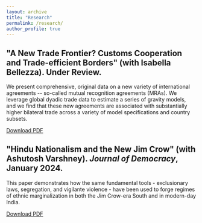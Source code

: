 ```yaml
---
layout: archive
title: "Research"
permalink: /research/
author_profile: true
---
```



## "A New Trade Frontier? Customs Cooperation and Trade-efficient Borders" (with Isabella Bellezza). Under Review.

We present comprehensive, original data on a new variety of international agreements -- so-called mutual recognition agreements (MRAs). We leverage global dyadic trade data to estimate a series of gravity models, and we find that these new agreements are associated with substantially higher bilateral trade across a variety of model specifications and country subsets. 

[Download PDF](https://connorstaggs.github.io/assets/trade_effects_of_MRAs.pdf)

## "Hindu Nationalism and the New Jim Crow" (with Ashutosh Varshney). *Journal of Democracy*, January 2024. 

This paper demonstrates how the same fundamental tools - exclusionary laws, segregation, and vigilante violence - have been used to forge regimes of ethnic marginalization in both the Jim Crow-era South and in modern-day India. 

[Download PDF](https://connorstaggs.github.io/assets/Hindu_nationalism_and_the_new_jim_crow_varshney_staggs.pdf)

<!--
{% if site.author.googlescholar %}
  <div class="wordwrap">You can also find my articles on <a href="{{site.author.googlescholar}}">my Google Scholar profile</a>.</div>
{% endif %}

{% include base_path %}

{% for post in site.publications reversed %}
  {% include archive-single.html %}
{% endfor %}
-->
